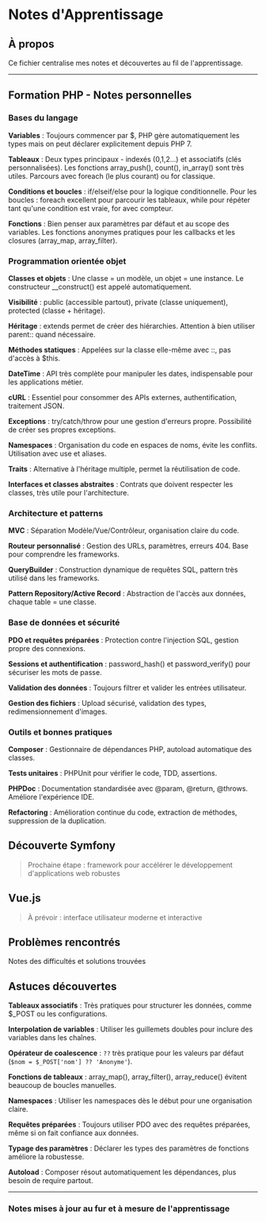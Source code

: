 # Notes d'Apprentissage

## À propos

Ce fichier centralise mes notes et découvertes au fil de l'apprentissage.

---

## Formation PHP - Notes personnelles

### Bases du langage

**Variables** : Toujours commencer par $, PHP gère automatiquement les types mais on peut déclarer explicitement depuis PHP 7.

**Tableaux** : Deux types principaux - indexés (0,1,2...) et associatifs (clés personnalisées). Les fonctions array_push(), count(), in_array() sont très utiles. Parcours avec foreach (le plus courant) ou for classique.

**Conditions et boucles** : if/elseif/else pour la logique conditionnelle. Pour les boucles : foreach excellent pour parcourir les tableaux, while pour répéter tant qu'une condition est vraie, for avec compteur.

**Fonctions** : Bien penser aux paramètres par défaut et au scope des variables. Les fonctions anonymes pratiques pour les callbacks et les closures (array_map, array_filter).

### Programmation orientée objet

**Classes et objets** : Une classe = un modèle, un objet = une instance. Le constructeur __construct() est appelé automatiquement.

**Visibilité** : public (accessible partout), private (classe uniquement), protected (classe + héritage).

**Héritage** : extends permet de créer des hiérarchies. Attention à bien utiliser parent:: quand nécessaire.

**Méthodes statiques** : Appelées sur la classe elle-même avec ::, pas d'accès à $this.

**DateTime** : API très complète pour manipuler les dates, indispensable pour les applications métier.

**cURL** : Essentiel pour consommer des APIs externes, authentification, traitement JSON.

**Exceptions** : try/catch/throw pour une gestion d'erreurs propre. Possibilité de créer ses propres exceptions.

**Namespaces** : Organisation du code en espaces de noms, évite les conflits. Utilisation avec use et aliases.

**Traits** : Alternative à l'héritage multiple, permet la réutilisation de code.

**Interfaces et classes abstraites** : Contrats que doivent respecter les classes, très utile pour l'architecture.

### Architecture et patterns

**MVC** : Séparation Modèle/Vue/Contrôleur, organisation claire du code.

**Routeur personnalisé** : Gestion des URLs, paramètres, erreurs 404. Base pour comprendre les frameworks.

**QueryBuilder** : Construction dynamique de requêtes SQL, pattern très utilisé dans les frameworks.

**Pattern Repository/Active Record** : Abstraction de l'accès aux données, chaque table = une classe.

### Base de données et sécurité

**PDO et requêtes préparées** : Protection contre l'injection SQL, gestion propre des connexions.

**Sessions et authentification** : password_hash() et password_verify() pour sécuriser les mots de passe.

**Validation des données** : Toujours filtrer et valider les entrées utilisateur.

**Gestion des fichiers** : Upload sécurisé, validation des types, redimensionnement d'images.

### Outils et bonnes pratiques

**Composer** : Gestionnaire de dépendances PHP, autoload automatique des classes.

**Tests unitaires** : PHPUnit pour vérifier le code, TDD, assertions.

**PHPDoc** : Documentation standardisée avec @param, @return, @throws. Améliore l'expérience IDE.

**Refactoring** : Amélioration continue du code, extraction de méthodes, suppression de la duplication.

## Découverte Symfony

> Prochaine étape : framework pour accélérer le développement d'applications web robustes

## Vue.js

> À prévoir : interface utilisateur moderne et interactive

## Problèmes rencontrés

Notes des difficultés et solutions trouvées

## Astuces découvertes

**Tableaux associatifs** : Très pratiques pour structurer les données, comme $_POST ou les configurations.

**Interpolation de variables** : Utiliser les guillemets doubles pour inclure des variables dans les chaînes.

**Opérateur de coalescence** : `??` très pratique pour les valeurs par défaut (`$nom = $_POST['nom'] ?? 'Anonyme'`).

**Fonctions de tableaux** : array_map(), array_filter(), array_reduce() évitent beaucoup de boucles manuelles.

**Namespaces** : Utiliser les namespaces dès le début pour une organisation claire.

**Requêtes préparées** : Toujours utiliser PDO avec des requêtes préparées, même si on fait confiance aux données.

**Typage des paramètres** : Déclarer les types des paramètres de fonctions améliore la robustesse.

**Autoload** : Composer résout automatiquement les dépendances, plus besoin de require partout.

---

### Notes mises à jour au fur et à mesure de l'apprentissage

